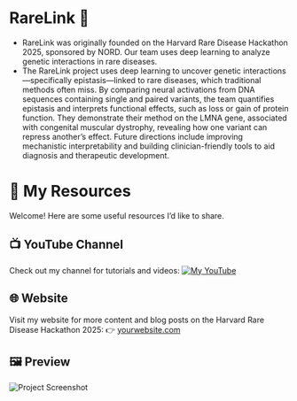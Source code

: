 # RareLink 🧬
* RareLink was originally founded on the Harvard Rare Disease Hackathon 2025, sponsored by NORD. Our team uses deep learning to analyze genetic interactions in rare diseases.
* The RareLink project uses deep learning to uncover genetic interactions—specifically epistasis—linked to rare diseases, which traditional methods often miss. By comparing neural activations from DNA sequences containing single and paired variants, the team quantifies epistasis and interprets functional effects, such as loss or gain of protein function. They demonstrate their method on the LMNA gene, associated with congenital muscular dystrophy, revealing how one variant can repress another’s effect. Future directions include improving mechanistic interpretability and building clinician-friendly tools to aid diagnosis and therapeutic development.

# 🔗 My Resources

Welcome! Here are some useful resources I’d like to share.

## 📺 YouTube Channel
Check out my channel for tutorials and videos:
[![My YouTube](https://img.shields.io/badge/YouTube-Subscribe-red?logo=youtube)](https://youtu.be/5wIyqD-8mGg)

## 🌐 Website
Visit my website for more content and blog posts on the Harvard Rare Disease Hackathon 2025:
👉 [yourwebsite.com](https://www.harvard-rarediseases.org/rarelink-2025)

## 🖼️ Preview
![Project Screenshot](./images/MeetOurTeam.png)

